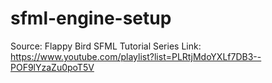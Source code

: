 # sfml-engine-setup

Source: Flappy Bird SFML Tutorial Series
Link: https://www.youtube.com/playlist?list=PLRtjMdoYXLf7DB3--POF9lYzaZu0poT5V